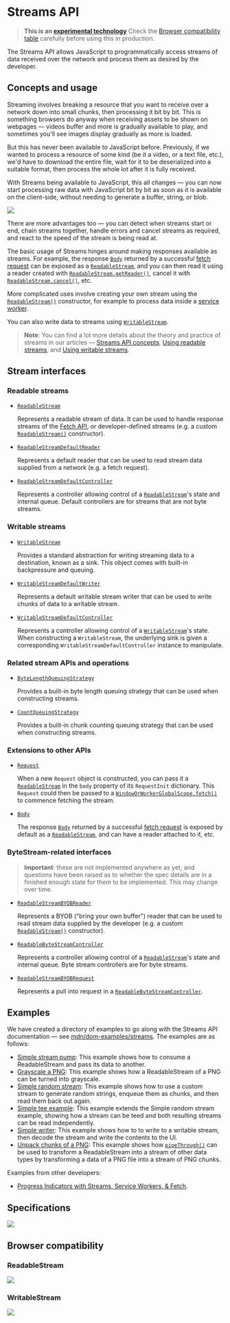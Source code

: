 # Streams API

> **This is an [experimental technology](https://developer.mozilla.org/en-US/docs/MDN/Contribute/Guidelines/Conventions_definitions#Experimental)**
> Check the [Browser compatibility table](https://developer.mozilla.org/en-US/docs/Web/API/Streams_API#Browser_compatibility) carefully before using this in production.

The Streams API allows JavaScript to programmatically access streams  of data received over the network and process them as desired by the  developer.

## Concepts and usage

Streaming involves breaking a resource that you want to receive over a network down into small chunks, then processing it bit by bit. This is  something browsers do anyway when receiving assets to be shown on  webpages — videos buffer and more is gradually available to play, and  sometimes you'll see images display gradually as more is loaded.

But this has never been available to JavaScript before. Previously,  if we wanted to process a resource of some kind (be it a video, or a  text file, etc.), we'd have to download the entire file, wait for it to  be deserialized into a suitable format, then process the whole lot after it is fully received.

With Streams being available to JavaScript, this all changes — you  can now start processing raw data with JavaScript bit by bit as soon as  it is available on the client-side, without needing to generate a  buffer, string, or blob.

![](https://github.com/ChickenKyiv/awesome-mozilla-web-articles/blob/master/main%20folder/images/article7-folder/Concept.png)

There are more advantages too — you can detect when streams start or  end, chain streams together, handle errors and cancel streams as  required, and react to the speed of the stream is being read at.

The basic usage of Streams hinges around making responses available as streams. For example, the response [`Body`](https://developer.mozilla.org/en-US/docs/Web/API/Body) returned by a successful [fetch request](https://developer.mozilla.org/en-US/docs/Web/API/WindowOrWorkerGlobalScope/fetch) can be exposed as a [`ReadableStream`](https://developer.mozilla.org/en-US/docs/Web/API/ReadableStream), and you can then read it using a reader created with [`ReadableStream.getReader()`](https://developer.mozilla.org/en-US/docs/Web/API/ReadableStream/getReader), cancel it with [`ReadableStream.cancel()`](https://developer.mozilla.org/en-US/docs/Web/API/ReadableStream/cancel), etc.

More complicated uses involve creating your own stream using the [`ReadableStream()`](https://developer.mozilla.org/en-US/docs/Web/API/ReadableStream/ReadableStream) constructor, for example to process data inside a [service worker](https://developer.mozilla.org/en-US/docs/Web/API/Service_Worker_API).

You can also write data to streams using [`WritableStream`](https://developer.mozilla.org/en-US/docs/Web/API/WritableStream).

> **Note**: You can find a lot more details about the theory and practice of streams in our articles — [Streams API concepts](https://developer.mozilla.org/en-US/docs/Web/API/Streams_API/Concepts), [Using readable streams](https://developer.mozilla.org/en-US/docs/Web/API/Streams_API/Using_readable_streams), and [Using writable streams](https://developer.mozilla.org/en-US/docs/Web/API/Streams_API/Using_writable_streams).

## Stream interfaces

### Readable streams

- [`ReadableStream`](https://developer.mozilla.org/en-US/docs/Web/API/ReadableStream)

  Represents a readable stream of data. It can be used to handle response streams of the [Fetch API](https://developer.mozilla.org/en-US/docs/Web/API/Fetch_API), or developer-defined streams (e.g. a custom [`ReadableStream()`](https://developer.mozilla.org/en-US/docs/Web/API/ReadableStream/ReadableStream) constructor).

- [`ReadableStreamDefaultReader`](https://developer.mozilla.org/en-US/docs/Web/API/ReadableStreamDefaultReader)

  Represents a default reader that can be used to read stream data supplied from a network (e.g. a fetch request).

- [`ReadableStreamDefaultController`](https://developer.mozilla.org/en-US/docs/Web/API/ReadableStreamDefaultController)

  Represents a controller allowing control of a [`ReadableStream`](https://developer.mozilla.org/en-US/docs/Web/API/ReadableStream)'s state and internal queue. Default controllers are for streams that are not byte streams.

### Writable streams

- [`WritableStream`](https://developer.mozilla.org/en-US/docs/Web/API/WritableStream)

  Provides a standard abstraction for writing streaming data to a  destination, known as a sink. This object comes with built-in  backpressure and queuing.

- [`WritableStreamDefaultWriter`](https://developer.mozilla.org/en-US/docs/Web/API/WritableStreamDefaultWriter)

  Represents a default writable stream writer that can be used to write chunks of data to a writable stream.

- [`WritableStreamDefaultController`](https://developer.mozilla.org/en-US/docs/Web/API/WritableStreamDefaultController)

  Represents a controller allowing control of a [`WritableStream`](https://developer.mozilla.org/en-US/docs/Web/API/WritableStream)'s state. When constructing a `WritableStream`, the underlying sink is given a corresponding `WritableStreamDefaultController` instance to manipulate.

### Related stream APIs and operations

- [`ByteLengthQueuingStrategy`](https://developer.mozilla.org/en-US/docs/Web/API/ByteLengthQueuingStrategy)

  Provides a built-in byte length queuing strategy that can be used when constructing streams.

- [`CountQueuingStrategy`](https://developer.mozilla.org/en-US/docs/Web/API/CountQueuingStrategy)

  Provides a built-in chunk counting queuing strategy that can be used when constructing streams.

### Extensions to other APIs

- [`Request`](https://developer.mozilla.org/en-US/docs/Web/API/Request)

  When a new `Request` object is constructed, you can pass it a [`ReadableStream`](https://developer.mozilla.org/en-US/docs/Web/API/ReadableStream) in the `body` property of its `RequestInit` dictionary. This `Request` could then be passed to a [`WindowOrWorkerGlobalScope.fetch()`](https://developer.mozilla.org/en-US/docs/Web/API/WindowOrWorkerGlobalScope/fetch) to commence fetching the stream.

- [`Body`](https://developer.mozilla.org/en-US/docs/Web/API/Body)

  The response [`Body`](https://developer.mozilla.org/en-US/docs/Web/API/Body) returned by a successful [fetch request](https://developer.mozilla.org/en-US/docs/Web/API/WindowOrWorkerGlobalScope/fetch) is exposed by default as a [`ReadableStream`](https://developer.mozilla.org/en-US/docs/Web/API/ReadableStream), and can have a reader attached to it, etc.

### ByteStream-related interfaces

> **Important**: these are not implemented anywhere as  yet, and questions have been raised as to whether the spec details are  in a finished enough state for them to be implemented. This may change  over time.

- [`ReadableStreamBYOBReader`](https://developer.mozilla.org/en-US/docs/Web/API/ReadableStreamBYOBReader)

  Represents a BYOB ("bring your own buffer") reader that can be used to read stream data supplied by the developer (e.g. a custom [`ReadableStream()`](https://developer.mozilla.org/en-US/docs/Web/API/ReadableStream/ReadableStream) constructor).

- [`ReadableByteStreamController`](https://developer.mozilla.org/en-US/docs/Web/API/ReadableByteStreamController)

  Represents a controller allowing control of a [`ReadableStream`](https://developer.mozilla.org/en-US/docs/Web/API/ReadableStream)'s state and internal queue. Byte stream controllers are for byte streams.

- [`ReadableStreamBYOBRequest`](https://developer.mozilla.org/en-US/docs/Web/API/ReadableStreamBYOBRequest)

  Represents a pull into request in a [`ReadableByteStreamController`](https://developer.mozilla.org/en-US/docs/Web/API/ReadableByteStreamController).

## Examples

We have created a directory of examples to go along with the Streams API documentation — see [mdn/dom-examples/streams](https://github.com/mdn/dom-examples/tree/master/streams). The examples are as follows:

- [Simple stream pump](http://mdn.github.io/dom-examples/streams/simple-pump/): This example shows how to consume a ReadableStream and pass its data to another.
- [Grayscale a PNG](http://mdn.github.io/dom-examples/streams/grayscale-png/): This example shows how a ReadableStream of a PNG can be turned into grayscale.
- [Simple random stream](http://mdn.github.io/dom-examples/streams/simple-random-stream/): This example shows how to use a custom stream to generate random  strings, enqueue them as chunks, and then read them back out again.
- [Simple tee example](http://mdn.github.io/dom-examples/streams/simple-tee-example/): This example extends the Simple random stream example, showing how a  stream can be teed and both resulting streams can be read independently.
- [Simple writer](http://mdn.github.io/dom-examples/streams/simple-writer/): This example shows how to to write to a writable stream, then decode the stream and write the contents to the UI.
- [Unpack chunks of a PNG](http://mdn.github.io/dom-examples/streams/png-transform-stream/): This example shows how [`pipeThrough()`](https://developer.mozilla.org/en-US/docs/Web/API/ReadableStream/pipeThrough) can be used to transform a ReadableStream into a stream of other data  types by transforming a data of a PNG file into a stream of PNG chunks.

Examples from other developers:

- [Progress Indicators with Streams, Service Workers, & Fetch](https://fetch-progress.anthum.com/).

## Specifications

![](https://github.com/ChickenKyiv/awesome-mozilla-web-articles/blob/master/main%20folder/images/article7-folder/t1.jpg)



## Browser compatibility

### ReadableStream

![](https://github.com/ChickenKyiv/awesome-mozilla-web-articles/blob/master/main%20folder/images/article7-folder/t2.jpg)

### WritableStream

![](https://github.com/ChickenKyiv/awesome-mozilla-web-articles/blob/master/main%20folder/images/article7-folder/t3.jpg)

